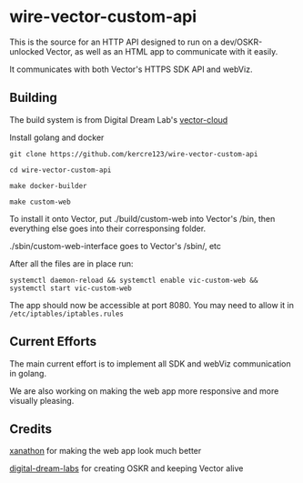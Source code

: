 # wire-vector-custom-api

This is the source for an HTTP API designed to run on a dev/OSKR-unlocked Vector, as well as an HTML app to communicate with it easily.

It communicates with both Vector's HTTPS SDK API and webViz.

## Building

The build system is from Digital Dream Lab's [vector-cloud](https://github.com/digital-dream-labs/vector-cloud)

Install golang and docker

`git clone https://github.com/kercre123/wire-vector-custom-api`

`cd wire-vector-custom-api`

`make docker-builder`

`make custom-web`

To install it onto Vector, put ./build/custom-web into Vector's /bin, then everything else goes into their corresponsing folder.

./sbin/custom-web-interface goes to Vector's /sbin/, etc

After all the files are in place run:

`systemctl daemon-reload && systemctl enable vic-custom-web && systemctl start vic-custom-web`

The app should now be accessible at port 8080. You may need to allow it in `/etc/iptables/iptables.rules`

## Current Efforts

The main current effort is to implement all SDK and webViz communication in golang.

We are also working on making the web app more responsive and more visually pleasing.

## Credits

[xanathon](https://github.com/xanathon) for making the web app look much better

[digital-dream-labs](https://github.com/digital-dream-labs) for creating OSKR and keeping Vector alive
